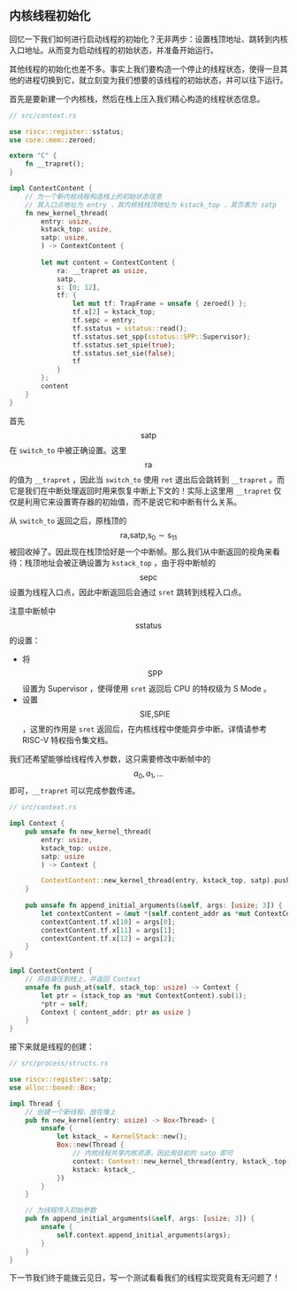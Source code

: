 ## 内核线程初始化

回忆一下我们如何进行启动线程的初始化？无非两步：设置栈顶地址、跳转到内核入口地址。从而变为启动线程的初始状态，并准备开始运行。

其他线程的初始化也差不多。事实上我们要构造一个停止的线程状态，使得一旦其他的进程切换到它，就立刻变为我们想要的该线程的初始状态，并可以往下运行。

首先是要新建一个内核栈，然后在栈上压入我们精心构造的线程状态信息。

```rust
// src/context.rs

use riscv::register::sstatus;
use core::mem::zeroed;

extern "C" {
    fn __trapret();
}

impl ContextContent {
    // 为一个新内核线程构造栈上的初始状态信息
    // 其入口点地址为 entry ，其内核栈栈顶地址为 kstack_top ，其页表为 satp
    fn new_kernel_thread(
        entry: usize,
        kstack_top: usize,
        satp: usize,
        ) -> ContextContent {
        
        let mut content = ContextContent {
            ra: __trapret as usize,
            satp,
            s: [0; 12],
            tf: {
                let mut tf: TrapFrame = unsafe { zeroed() };
                tf.x[2] = kstack_top;
                tf.sepc = entry;
                tf.sstatus = sstatus::read();
                tf.sstatus.set_spp(sstatus::SPP::Supervisor);
                tf.sstatus.set_spie(true);
                tf.sstatus.set_sie(false);
                tf
            }
        };
        content
    }
}
```

首先 $$\text{satp}$$ 在 ``switch_to`` 中被正确设置。这里 $$\text{ra}$$ 的值为 ``__trapret`` ，因此当 ``switch_to`` 使用 ``ret`` 退出后会跳转到 ``__trapret`` 。而它是我们在中断处理返回时用来恢复中断上下文的！实际上这里用 ``__trapret`` 仅仅是利用它来设置寄存器的初始值，而不是说它和中断有什么关系。

从 ``switch_to`` 返回之后，原栈顶的 $$\text{ra,satp,s}_0\sim\text{s}_{11}$$ 被回收掉了。因此现在栈顶恰好是一个中断帧。那么我们从中断返回的视角来看待：栈顶地址会被正确设置为 ``kstack_top`` ，由于将中断帧的 $$\text{sepc}$$ 设置为线程入口点，因此中断返回后会通过 ``sret`` 跳转到线程入口点。

注意中断帧中 $$\text{sstatus}$$ 的设置：

* 将 $$\text{SPP}$$ 设置为 Supervisor ，使得使用 ``sret`` 返回后 CPU 的特权级为 S Mode 。
* 设置 $$\text{SIE,SPIE}$$，这里的作用是 ``sret`` 返回后，在内核线程中使能异步中断。详情请参考 RISC-V 特权指令集文档。

我们还希望能够给线程传入参数，这只需要修改中断帧中的 $$a_0,a_1,...$$ 即可，``__trapret`` 可以完成参数传递。

```rust
// src/context.rs

impl Context {
    pub unsafe fn new_kernel_thread(
        entry: usize,
        kstack_top: usize,
        satp: usize
        ) -> Context {

        ContextContent::new_kernel_thread(entry, kstack_top, satp).push_at(kstack_top)
    }
    
    pub unsafe fn append_initial_arguments(&self, args: [usize; 3]) {
        let contextContent = &mut *(self.content_addr as *mut ContextContent);
        contextContent.tf.x[10] = args[0];
        contextContent.tf.x[11] = args[1];
        contextContent.tf.x[12] = args[2];
    }
}

impl ContextContent {
    // 将自身压到栈上，并返回 Context
    unsafe fn push_at(self, stack_top: usize) -> Context {
        let ptr = (stack_top as *mut ContextContent).sub(1);
        *ptr = self;
        Context { content_addr: ptr as usize }
    }
}
```

接下来就是线程的创建：

```rust
// src/process/structs.rs

use riscv::register::satp;
use alloc::boxed::Box;

impl Thread {
    // 创建一个新线程，放在堆上
    pub fn new_kernel(entry: usize) -> Box<Thread> {
        unsafe {
            let kstack_ = KernelStack::new();
            Box::new(Thread {
                // 内核线程共享内核资源，因此用目前的 satp 即可
                context: Context::new_kernel_thread(entry, kstack_.top(), satp::read().bits()),
                kstack: kstack_,
            })
        }
    }

    // 为线程传入初始参数
    pub fn append_initial_arguments(&self, args: [usize; 3]) {
        unsafe {
            self.context.append_initial_arguments(args);
        } 
    }
}
```

下一节我们终于能拨云见日，写一个测试看看我们的线程实现究竟有无问题了！
